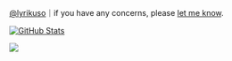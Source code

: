  [@lyrikuso](https://twitter.com/lyrikuso)｜if you have any concerns, please [let me know](https://twitter.com/messages/compose?recipient_id=3237384093).

<!--
**paithiov909/paithiov909** is a ✨ _special_ ✨ repository because its `README.md` (this file) appears on your GitHub profile.

Here are some ideas to get you started:

- 🔭 I’m currently working on ...
- 🌱 I’m currently learning ...
- 👯 I’m looking to collaborate on ...
- 🤔 I’m looking for help with ...
- 💬 Ask me about ...
- 📫 How to reach me: ...
- 😄 Pronouns: ...
- ⚡ Fun fact: ...
-->

<a href="https://github.com/paithiov909" rel="noopener"><img src="https://github-readme-stats.vercel.app/api?username=paithiov909&show_icons=true?count_private=true" class="img-fluid" alt="GitHub Stats" /></a>

<a href="https://www.buymeacoffee.com/paithiov909" rel="noopener"><img src="https://img.buymeacoffee.com/button-api/?text=Buy me a domburi of coffee&emoji=🍜&slug=paithiov909&button_colour=FF5F5F&font_colour=ffffff&font_family=Comic&outline_colour=000000&coffee_colour=FFDD00"></a>
